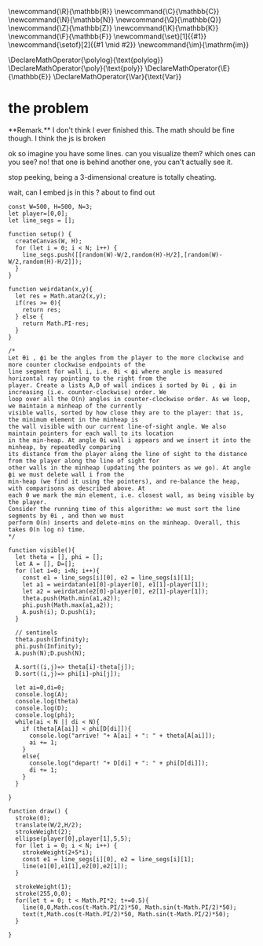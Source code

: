 \newcommand{\R}{\mathbb{R}}
\newcommand{\C}{\mathbb{C}}
\newcommand{\N}{\mathbb{N}}
\newcommand{\Q}{\mathbb{Q}}
\newcommand{\Z}{\mathbb{Z}}
\newcommand{\K}{\mathbb{K}}
\newcommand{\F}{\mathbb{F}}
\newcommand{\set}[1]{\{#1\}}
\newcommand{\setof}[2]{\{#1 \mid #2\}}
\newcommand{\im}{\mathrm{im}}

\DeclareMathOperator{\polylog}{\text{polylog}}
\DeclareMathOperator{\poly}{\text{poly}}
\DeclareMathOperator{\E}{\mathbb{E}}
\DeclareMathOperator{\Var}{\text{Var}}


# the problem

<div class="rmk envbox">**Remark.**
I don't think I ever finished this. The math should be fine
  though. I think the js is broken
</div>

ok so imagine you have some lines. can you visualize them?
which ones can you see?
no! that one is behind another one, you can't actually see it.

stop peeking, being a 3-dimensional creature is totally cheating.

wait, can I embed js  in this ?
about to find out

```
const W=500, H=500, N=3;
let player=[0,0];
let line_segs = [];

function setup() {
  createCanvas(W, H);
  for (let i = 0; i < N; i++) {
    line_segs.push([[random(W)-W/2,random(H)-H/2],[random(W)-W/2,random(H)-H/2]]);
  }
}

function weirdatan(x,y){
  let res = Math.atan2(x,y);
  if(res >= 0){
    return res;
  } else {
    return Math.PI-res;
  }
}

/*
Let θi , ϕi be the angles from the player to the more clockwise and more counter clockwise endpoints of the
line segment for wall i, i.e. θi < ϕi where angle is measured horizontal ray pointing to the right from the
player. Create a lists A,D of wall indices i sorted by θi , ϕi in increasing (i.e. counter-clockwise) order. We
loop over all the O(n) angles in counter-clockwise order. As we loop, we maintain a minheap of the currently
visible walls, sorted by how close they are to the player: that is, the minimum element in the minheap is
the wall visible with our current line-of-sight angle. We also maintain pointers for each wall to its location
in the min-heap. At angle θi wall i appears and we insert it into the minheap, by repeatedly comparing
its distance from the player along the line of sight to the distance from the player along the line of sight for
other walls in the minheap (updating the pointers as we go). At angle ϕi we must delete wall i from the
min-heap (we find it using the pointers), and re-balance the heap, with comparisons as described above. At
each θ we mark the min element, i.e. closest wall, as being visible by the player.
Consider the running time of this algorithm: we must sort the line segments by θi , and then we must
perform O(n) inserts and delete-mins on the minheap. Overall, this takes O(n log n) time.
*/

function visible(){
  let theta = [], phi = [];
  let A = [], D=[];
  for (let i=0; i<N; i++){
    const e1 = line_segs[i][0], e2 = line_segs[i][1];
    let a1 = weirdatan(e1[0]-player[0], e1[1]-player[1]);
    let a2 = weirdatan(e2[0]-player[0], e2[1]-player[1]);
    theta.push(Math.min(a1,a2));
    phi.push(Math.max(a1,a2));
    A.push(i); D.push(i);
  }

  // sentinels
  theta.push(Infinity);
  phi.push(Infinity);
  A.push(N);D.push(N);

  A.sort((i,j)=> theta[i]-theta[j]);
  D.sort((i,j)=> phi[i]-phi[j]);

  let ai=0,di=0;
  console.log(A);
  console.log(theta)
  console.log(D);
  console.log(phi);
  while(ai < N || di < N){
    if (theta[A[ai]] < phi[D[di]]){
      console.log("arrive! "+ A[ai] + ": " + theta[A[ai]]);
      ai += 1;
    }
    else{
      console.log("depart! "+ D[di] + ": " + phi[D[di]]);
      di += 1;
    }
  }

}

function draw() {
  stroke(0);
  translate(W/2,H/2);
  strokeWeight(2);
  ellipse(player[0],player[1],5,5);
  for (let i = 0; i < N; i++) {
    strokeWeight(2+5*i);
    const e1 = line_segs[i][0], e2 = line_segs[i][1];
    line(e1[0],e1[1],e2[0],e2[1]);
  }

  strokeWeight(1);
  stroke(255,0,0);
  for(let t = 0; t < Math.PI*2; t+=0.5){
    line(0,0,Math.cos(t-Math.PI/2)*50, Math.sin(t-Math.PI/2)*50);
    text(t,Math.cos(t-Math.PI/2)*50, Math.sin(t-Math.PI/2)*50);
  }

}
```
